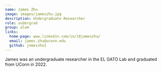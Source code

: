 ```yaml
---
name: James Zhu
image: images/jameszhu.jpg
description: Undergraduate Researcher
role: undergrad
group: alum
links:
  home-page: www.linkedin.com/in/18jameszhu/
  email: james.zhu@uconn.edu
  github: jameszhu1
---
```


James was an undergraduate researcher in the EL GATO Lab and graduated from UConn in 2022.